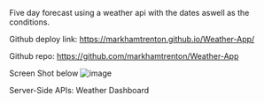 Five day forecast using a weather api with the dates aswell as the conditions.

Github deploy link: https://markhamtrenton.github.io/Weather-App/


Github repo: https://github.com/markhamtrenton/Weather-App


Screen Shot below
![image](https://user-images.githubusercontent.com/77074964/112736140-cfa29500-8f26-11eb-8184-67fb38dc1c3b.png)








Server-Side APIs: Weather Dashboard




